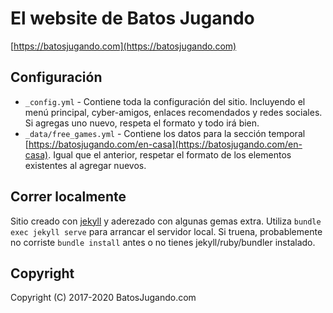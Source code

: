 # El website de Batos Jugando

[https://batosjugando.com](https://batosjugando.com)

## Configuración

- `_config.yml` - Contiene toda la configuración del sitio. Incluyendo el menú principal, cyber-amigos, enlaces recomendados y redes sociales. Si agregas uno nuevo, respeta el formato y todo irá bien.
- `_data/free_games.yml` - Contiene los datos para la sección temporal [https://batosjugando.com/en-casa](https://batosjugando.com/en-casa). Igual que el anterior, respetar el formato de los elementos existentes al agregar nuevos.

## Correr localmente

Sitio creado con [jekyll](https://jekyllrb.com/) y aderezado con algunas gemas extra. Utiliza `bundle exec jekyll serve` para arrancar el servidor local. Si truena, probablemente no corriste `bundle install` antes o no tienes jekyll/ruby/bundler instalado.

## Copyright

Copyright (C) 2017-2020 BatosJugando.com
